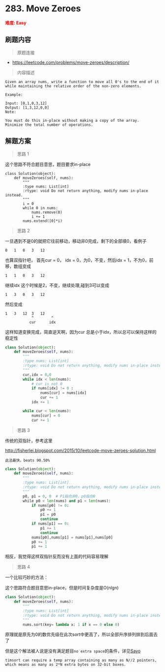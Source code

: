 # 283. Move Zeroes

**<font color=red>难度: Easy</font>**

## 刷题内容

> 原题连接

* https://leetcode.com/problems/move-zeroes/description/

> 内容描述

```
Given an array nums, write a function to move all 0's to the end of it while maintaining the relative order of the non-zero elements.

Example:

Input: [0,1,0,3,12]
Output: [1,3,12,0,0]
Note:

You must do this in-place without making a copy of the array.
Minimize the total number of operations.
```

## 解题方案

> 思路 1

这个思路不符合题目意思，题目要求in-place

```
class Solution(object):
    def moveZeroes(self, nums):
        """
        :type nums: List[int]
        :rtype: void Do not return anything, modify nums in-place instead.
        """
        i = 0
        while 0 in nums:
            nums.remove(0)
            i += 1
        nums.extend([0]*i)
```
> 思路 2

一旦遇到不是0的就把它往前移动，移动非0完成，剩下的全部填0，看例子

```
0	1	0	3	12

```

也算双指针吧，
首先cur = 0， idx = 0，为0，不变，然后idx = 1，不为0，前移，数组变成

```
1	1	0	3	12
```

继续idx 这个时候是2，不变，继续处理,碰到3可以变成

```
1	3	0	3	12
```
然后变成
```
1	3	12	3	12
            ^        ^
           cur      idx
```

这样知道变换完成，简直逆天啊，因为cur 总是小于idx，所以总可以保持这样的稳定性


```python
class Solution(object):
    def moveZeroes(self, nums):
        """
        :type nums: List[int]
        :rtype: void Do not return anything, modify nums in-place instead.
        """
        cur,idx = 0,0         
        while idx < len(nums):
        	# cur is not 0
        	if nums[idx] != 0 :
        		nums[cur] = nums[idx]
        		cur += 1
        	idx += 1

        while cur < len(nums):
        	nums[cur] = 0
        	cur += 1
```


> 思路 3

传统的双指针，参考这里

<http://fisherlei.blogspot.com/2015/10/leetcode-move-zeroes-solution.html>

```此法最快，beats 90.50%```

```python
class Solution(object):
    def moveZeroes(self, nums):
        """
        :type nums: List[int]
        :rtype: void Do not return anything, modify nums in-place instead.
        """
        p0, p1 = 0, 0  # P1指向非0，p0指向0
        while p0 < len(nums) and p1 < len(nums):
        	if nums[p0] != 0:
        		p0 += 1
        		p1 = p0
        		continue
        	if nums[p1] == 0:
        		p1 += 1
        		continue
        	nums[p0],nums[p1] = nums[p1],nums[p0]
        	p0 += 1
        	p1 += 1
```

相反，我觉得这样双指针反而没有上面的代码容易理解

> 思路 4

一个比较巧妙的方法：

这个思路符合题目意思in-place，但是时间复杂度是O(nlgn)
```python
class Solution(object):
    def moveZeroes(self, nums):
        """
        :type nums: List[int]
        :rtype: void Do not return anything, modify nums in-place instead.
        """
        nums.sort(key= lambda x: 1 if x == 0 else 0)
```
原理就是原先为0的数优先级在此次sort中更高了，所以全部升序排列排到后面去了

但是这个解法被人说是没有满足题目```no extra space```的条件，详见[Sayo](https://leetcode.com/problems/move-zeroes/discuss/72074/)
```
timsort can require a temp array containing as many as N//2 pointers, which means as many as 2*N extra bytes on 32-bit boxes.
```


